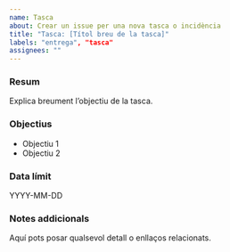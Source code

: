 ```yaml
---
name: Tasca
about: Crear un issue per una nova tasca o incidència
title: "Tasca: [Títol breu de la tasca]"
labels: "entrega", "tasca"
assignees: ""
---
```


### Resum
Explica breument l’objectiu de la tasca.

### Objectius
- Objectiu 1
- Objectiu 2

### Data límit
YYYY-MM-DD

### Notes addicionals
Aquí pots posar qualsevol detall o enllaços relacionats.
